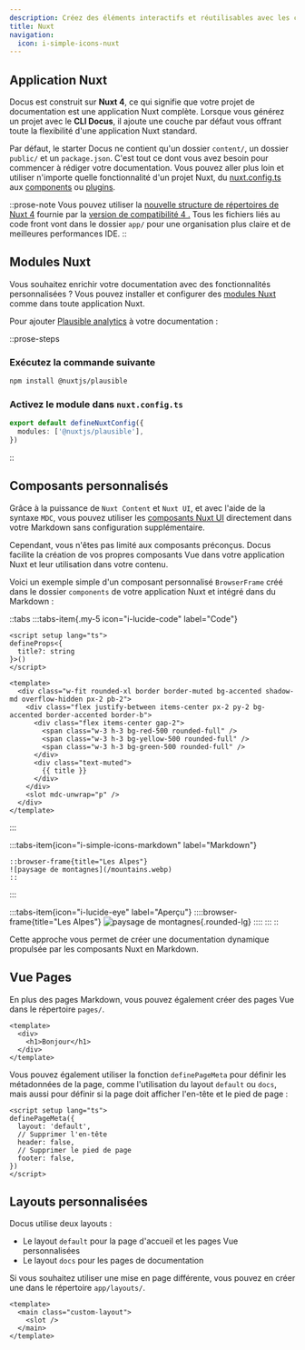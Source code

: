 ```yaml
---
description: Créez des éléments interactifs et réutilisables avec les composants Nuxt
title: Nuxt
navigation:
  icon: i-simple-icons-nuxt
---
```


## Application Nuxt

Docus est construit sur **Nuxt 4**, ce qui signifie que votre projet de documentation est une application Nuxt complète. Lorsque vous générez un projet avec le **CLI Docus**, il ajoute une couche par défaut vous offrant toute la flexibilité d'une application Nuxt standard.

Par défaut, le starter Docus ne contient qu'un dossier `content/`, un dossier `public/` et un `package.json`. C'est tout ce dont vous avez besoin pour commencer à rédiger votre documentation. Vous pouvez aller plus loin et utiliser n'importe quelle fonctionnalité d'un projet Nuxt, du [nuxt.config.ts](https://nuxt.com/docs/guide/directory-structure/nuxt-config) aux [components](https://nuxt.com/docs/guide/directory-structure/nuxt-config) ou [plugins](https://nuxt.com/docs/guide/directory-structure/plugins).

::prose-note
Vous pouvez utiliser la [nouvelle structure de répertoires de Nuxt 4](https://nuxt.com/docs/getting-started/upgrade#new-directory-structure) fournie par la [version de compatibilité 4 .]() Tous les fichiers liés au code front vont dans le dossier `app/` pour une organisation plus claire et de meilleures performances IDE.
::

## Modules Nuxt

Vous souhaitez enrichir votre documentation avec des fonctionnalités personnalisées ? Vous pouvez installer et configurer des [modules Nuxt]() comme dans toute application Nuxt.

Pour ajouter [Plausible analytics](https://github.com/nuxt-modules/plausible?utm_source=nuxt.com\&utm_medium=aside-module\&utm_campaign=nuxt.com) à votre documentation :

::prose-steps
### Exécutez la commande suivante

```bash [Terminal]
npm install @nuxtjs/plausible
```

### Activez le module dans `nuxt.config.ts`

```ts [nuxt.config.ts]
export default defineNuxtConfig({
  modules: ['@nuxtjs/plausible'],
})
```
::

## Composants personnalisés

Grâce à la puissance de `Nuxt Content` et `Nuxt UI`, et avec l'aide de la syntaxe `MDC`, vous pouvez utiliser les [composants Nuxt UI](/fr/essentials/components) directement dans votre Markdown sans configuration supplémentaire.

Cependant, vous n'êtes pas limité aux composants préconçus. Docus facilite la création de vos propres composants Vue dans votre application Nuxt et leur utilisation dans votre contenu.

Voici un exemple simple d'un composant personnalisé `BrowserFrame` créé dans le dossier `components` de votre application Nuxt et intégré dans du Markdown :

::tabs
  :::tabs-item{.my-5 icon="i-lucide-code" label="Code"}
  ```vue [components/content/BrowserFrame.vue]
  <script setup lang="ts">
  defineProps<{
    title?: string
  }>()
  </script>

  <template>
    <div class="w-fit rounded-xl border border-muted bg-accented shadow-md overflow-hidden px-2 pb-2">
      <div class="flex justify-between items-center px-2 py-2 bg-accented border-accented border-b">
        <div class="flex items-center gap-2">
          <span class="w-3 h-3 bg-red-500 rounded-full" />
          <span class="w-3 h-3 bg-yellow-500 rounded-full" />
          <span class="w-3 h-3 bg-green-500 rounded-full" />
        </div>
        <div class="text-muted">
          {{ title }}
        </div>
      </div>
      <slot mdc-unwrap="p" />
    </div>
  </template>
  ```
  :::

  :::tabs-item{icon="i-simple-icons-markdown" label="Markdown"}
  ```mdc
  ::browser-frame{title="Les Alpes"}
  ![paysage de montagnes](/mountains.webp)
  ::
  ```
  :::

  :::tabs-item{icon="i-lucide-eye" label="Aperçu"}
    ::::browser-frame{title="Les Alpes"}
    ![paysage de montagnes](/documentation/mountains.webp){.rounded-lg}
    ::::
  :::
::

Cette approche vous permet de créer une documentation dynamique propulsée par les composants Nuxt en Markdown.


## Vue Pages

En plus des pages Markdown, vous pouvez également créer des pages Vue dans le répertoire `pages/`.

```vue [pages/hello.vue]
<template>
  <div>
    <h1>Bonjour</h1>
  </div>
</template>
```

Vous pouvez également utiliser la fonction `definePageMeta` pour définir les métadonnées de la page, comme l'utilisation du layout `default` ou `docs`, mais aussi pour définir si la page doit afficher l'en-tête et le pied de page :

```vue [pages/hello.vue]
<script setup lang="ts">
definePageMeta({
  layout: 'default',
  // Supprimer l'en-tête
  header: false,
  // Supprimer le pied de page
  footer: false,
})
</script>
```


## Layouts personnalisées

Docus utilise deux layouts :
- Le layout `default` pour la page d'accueil et les pages Vue personnalisées
- Le layout `docs` pour les pages de documentation

Si vous souhaitez utiliser une mise en page différente, vous pouvez en créer une dans le répertoire `app/layouts/`.

```vue [app/layouts/custom.vue]
<template>
  <main class="custom-layout">
    <slot />
  </main>
</template>
```